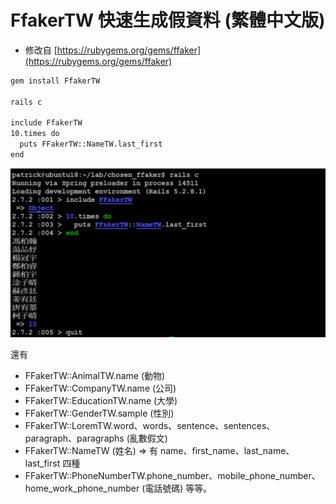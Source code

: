 # FfakerTW 快速生成假資料 (繁體中文版)

* 修改自 [https://rubygems.org/gems/ffaker](https://rubygems.org/gems/ffaker)

```bash
gem install FfakerTW

rails c

include FfakerTW
10.times do
  puts FFakerTW::NameTW.last_first
end
```

![範例](sample.jpg)

還有
- FFakerTW::AnimalTW.name (動物)
- FFakerTW::CompanyTW.name (公司)
- FFakerTW::EducationTW.name (大學)
- FFakerTW::GenderTW.sample (性別)
- FFakerTW::LoremTW.word、words、sentence、sentences、paragraph、paragraphs (亂數假文)
- FFakerTW::NameTW (姓名) => 有 name、first_name、last_name、last_first 四種
- FFakerTW::PhoneNumberTW.phone_number、mobile_phone_number、home_work_phone_number (電話號碼)
等等。
